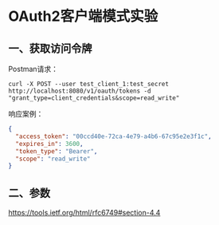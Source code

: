 # OAuth2客户端模式实验

## 一、获取访问令牌

Postman请求：

```
curl -X POST --user test_client_1:test_secret http://localhost:8080/v1/oauth/tokens -d "grant_type=client_credentials&scope=read_write"
```

响应案例：

```json
{
  "access_token": "00ccd40e-72ca-4e79-a4b6-67c95e2e3f1c",
  "expires_in": 3600,
  "token_type": "Bearer",
  "scope": "read_write"
}
```

## 二、参数

<https://tools.ietf.org/html/rfc6749#section-4.4>
